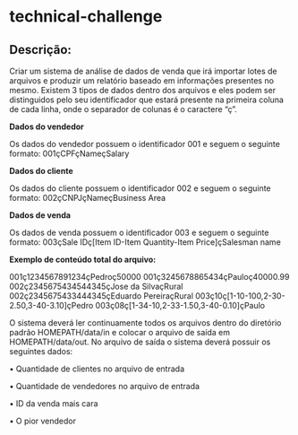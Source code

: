 # technical-challenge
## **Descrição:**
Criar um sistema de análise de dados de venda que irá importar lotes de arquivos e produzir
um relatório baseado em informações presentes no mesmo.
Existem 3 tipos de dados dentro dos arquivos e eles podem ser distinguidos pelo seu
identificador que estará presente na primeira coluna de cada linha, onde o separador de
colunas é o caractere “ç”.

**Dados do vendedor**

Os dados do vendedor possuem o identificador 001 e seguem o seguinte formato:
001çCPFçNameçSalary

**Dados do cliente**

Os dados do cliente possuem o identificador 002 e seguem o seguinte formato:
002çCNPJçNameçBusiness Area

**Dados de venda**

Os dados de venda possuem o identificador 003 e seguem o seguinte formato:
003çSale IDç[Item ID-Item Quantity-Item Price]çSalesman name

**Exemplo de conteúdo total do arquivo:**

001ç1234567891234çPedroç50000
001ç3245678865434çPauloç40000.99
002ç2345675434544345çJose da SilvaçRural
002ç2345675433444345çEduardo PereiraçRural
003ç10ç[1-10-100,2-30-2.50,3-40-3.10]çPedro
003ç08ç[1-34-10,2-33-1.50,3-40-0.10]çPaulo

O sistema deverá ler continuamente todos os arquivos dentro do diretório padrão
HOMEPATH/data/in e colocar o arquivo de saída em HOMEPATH/data/out.
No arquivo de saída o sistema deverá possuir os seguintes dados:

• Quantidade de clientes no arquivo de entrada

• Quantidade de vendedores no arquivo de entrada

• ID da venda mais cara

• O pior vendedor
